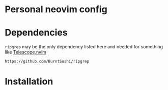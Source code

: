 # Personal neovim config
# Dependencies
`ripgrep` may be the only dependency listed here and needed for something like [Telescope.nvim](https://github.com/nvim-telescope/telescope.nvim)
```
https://github.com/BurntSushi/ripgrep
```
# Installation
